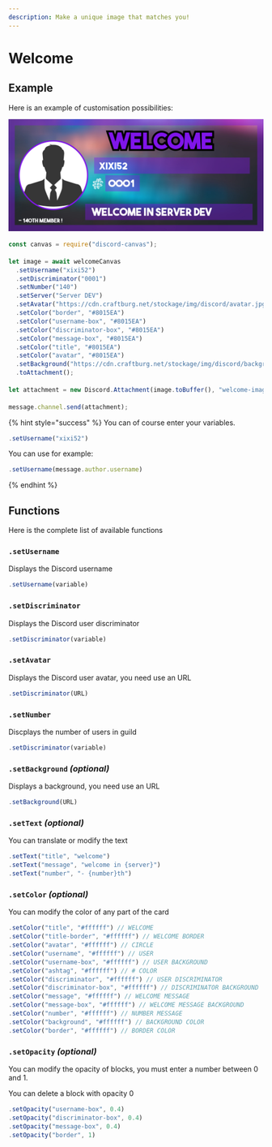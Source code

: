 ```yaml
---
description: Make a unique image that matches you!
---
```


# Welcome

## Example

Here is an example of customisation possibilities:

![It&apos;s an example](../.gitbook/assets/welcome-image-2.png)

```javascript
const canvas = require("discord-canvas");

let image = await welcomeCanvas
  .setUsername("xixi52")
  .setDiscriminator("0001")
  .setNumber("140")
  .setServer("Server DEV")
  .setAvatar("https://cdn.craftburg.net/stockage/img/discord/avatar.jpg")
  .setColor("border", "#8015EA")
  .setColor("username-box", "#8015EA")
  .setColor("discriminator-box", "#8015EA")
  .setColor("message-box", "#8015EA")
  .setColor("title", "#8015EA")
  .setColor("avatar", "#8015EA")
  .setBackground("https://cdn.craftburg.net/stockage/img/discord/background.jpg")
  .toAttachment();

let attachment = new Discord.Attachment(image.toBuffer(), "welcome-image.png");

message.channel.send(attachment);
```

{% hint style="success" %}
 You can of course enter your variables.

```javascript
.setUsername("xixi52")
```

You can use for example:

```javascript
.setUsername(message.author.username)
```
{% endhint %}

## Functions

Here is the complete list of available functions

### `.setUsername`

Displays the Discord username

```javascript
.setUsername(variable)
```

### `.setDiscriminator`

Displays the Discord user discriminator

```javascript
.setDiscriminator(variable)
```

### `.setAvatar`

Displays the Discord user avatar, you need use an URL

```javascript
.setDiscriminator(URL)
```

### `.setNumber`

Discplays the number of users in guild

```javascript
.setDiscriminator(variable)
```

### `.setBackground` _\(optional\)_

Displays a background, you need use an URL

```javascript
.setBackground(URL)
```

### `.setText` _\(optional\)_

You can translate or modify the text

```javascript
.setText("title", "welcome")
.setText("message", "welcome in {server}")
.setText("number", "- {number}th")
```

### `.setColor` _\(optional\)_

You can modify the color of any part of the card

```javascript
.setColor("title", "#ffffff") // WELCOME
.setColor("title-border", "#ffffff") // WELCOME BORDER
.setColor("avatar", "#ffffff") // CIRCLE
.setColor("username", "#ffffff") // USER
.setColor("username-box", "#ffffff") // USER BACKGROUND
.setColor("ashtag", "#ffffff") // # COLOR
.setColor("discriminator", "#ffffff") // USER DISCRIMINATOR
.setColor("discriminator-box", "#ffffff") // DISCRIMINATOR BACKGROUND
.setColor("message", "#ffffff") // WELCOME MESSAGE
.setColor("message-box", "#ffffff") // WELCOME MESSAGE BACKGROUND
.setColor("number", "#ffffff") // NUMBER MESSAGE
.setColor("background", "#ffffff") // BACKGROUND COLOR
.setColor("border", "#ffffff") // BORDER COLOR
```

### `.setOpacity` _\(optional\)_

You can modify the opacity of blocks, you must enter a number between 0 and 1.

You can delete a block with opacity 0 

```javascript
.setOpacity("username-box", 0.4)
.setOpacity("discriminator-box", 0.4)
.setOpacity("message-box", 0.4)
.setOpacity("border", 1)
```







